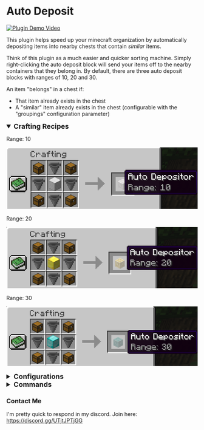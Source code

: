 # Auto Deposit

[![Plugin Demo Video](http://img.youtube.com/vi/26DvQB4s7uQ/0.jpg)](http://www.youtube.com/watch?v=26DvQB4s7uQ "Auto Deposit Plugin Quick Demo")

This plugin helps speed up your minecraft organization by automatically depositing items into nearby chests that contain *similar* items.

Think of this plugin as a much easier and quicker sorting machine. Simply right-clicking the auto deposit block will send your items off to the nearby containers that they belong in. By default, there are three auto deposit blocks with ranges of 10, 20 and 30.

An item "belongs" in a chest if:
  - That item already exists in the chest
  - A "similar" item already exists in the chest (configurable with the "groupings" configuration parameter)


<details open><summary style="font-weight: bold; font-size: large">Crafting Recipes</summary>

Range: 10

![Auto Deposit Crafting Recipe 10](./CraftingRecipeRange10.png)


Range: 20

![Auto Deposit Crafting Recipe 20](./CraftingRecipeRange20.png)


Range: 30

![Auto Deposit Crafting Recipe 30](./CraftingRecipeRange30.png)

</details>

<details><summary style="font-weight: bold; font-size: large">Configurations</summary>

This plugin works without any required configuration changes. Should you want to customize your experience further, use the following:

| Configuration                | Default Value                                     | Description                                                                                                                                                        |
|------------------------------|---------------------------------------------------|--------------------------------------------------------------------------------------------------------------------------------------------------------------------|
| `auto_depositing_block_name` | `"Auto Depositor"`                                | The name of the block that does the auto depositing.                                                                                                               |
| `auto_depositing_block_lore` | `"Range: {RANGE}"`                                | The lore of the block that does the auto depositing. Lore appears when a player hovers over an item.                                                               |
| `auto_deposit_armor`         | `false`                                           | Whether or not your armor should be sent to nearby chests when you right-click an auto deposit block.                                                              |
| `auto_deposit_hotbar`        | `false`                                           | Whether or not your hotbar items should be sent to nearby chests when you right-click an auto deposit block.                                                       |
| `auto_depositing_blocks`     | See [here](./src/main/resources/auto_deposit.yml) | If you want to add more auto deposit blocks, change the texture, or change the crafting recipes, this is the configuration to do so.                               |
| `groupings`                  | See [here](./src/main/resources/auto_deposit.yml) | This config explains what items should be considered *similar*. For example, by default if a chest has iron boots, then an iron helmet will be sent to that chest. |

</details>


<details><summary style="font-weight: bold; font-size: large">Commands</summary>

| Configuration            | Sample usage                                      | Description                                                      |
|--------------------------|---------------------------------------------------|------------------------------------------------------------------|
| `autodeposit`            | `/autodeposit 10`                                 | Trigger an auto deposit centered on yourself with a range of 10. |
| `adreload`               | `/adreload`                                       | Reload the configuration files.                                  |

</details>


### Contact Me

I'm pretty quick to respond in my discord. Join here: https://discord.gg/UTjtJPTjGG

